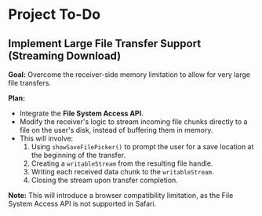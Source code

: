# Project To-Do

## Implement Large File Transfer Support (Streaming Download)

**Goal:** Overcome the receiver-side memory limitation to allow for very large file transfers.

**Plan:**
- Integrate the **File System Access API**.
- Modify the receiver's logic to stream incoming file chunks directly to a file on the user's disk, instead of buffering them in memory.
- This will involve:
    1. Using `showSaveFilePicker()` to prompt the user for a save location at the beginning of the transfer.
    2. Creating a `writableStream` from the resulting file handle.
    3. Writing each received data chunk to the `writableStream`.
    4. Closing the stream upon transfer completion.

**Note:** This will introduce a browser compatibility limitation, as the File System Access API is not supported in Safari.
